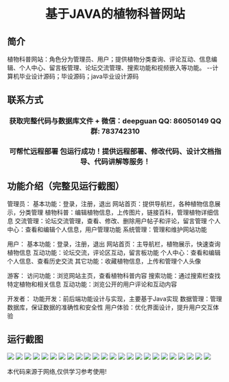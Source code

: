<p><h1 align="center">基于JAVA的植物科普网站</h1></p>

## 简介
植物科普网站：角色分为管理员、用户；提供植物分类查询、评论互动、信息编辑、个人中心、留言板管理、论坛交流管理、搜索功能和视频嵌入等功能。    --计算机毕业设计源码；毕设源码；java毕业设计源码


## 联系方式
<p><h3 align="center">获取完整代码与数据库文件 + 微信：deepguan QQ: 86050149 QQ群: 783742310</h3></p>
<p><h3 align="center">可帮忙远程部署 包运行成功！提供远程部署、修改代码、设计文档指导、代码讲解等服务！</h3></p>

## 功能介绍（完整见运行截图）
管理员： 基本功能：登录，注册，退出 网站首页：提供导航栏，各种植物信息展示，分类管理 植物科普：编辑植物信息，上传图片，链接百科，管理植物详细信息 交流管理：论坛交流管理，查看、修改、删除用户帖子和评论，留言管理 个人中心：查看和编辑个人信息，用户管理功能 系统管理：管理和维护网站功能

用户： 基本功能：登录，注册，退出 网站首页：主导航栏，植物展示，快速查询植物信息 互动功能：论坛交流，评论区互动，留言板功能 个人中心：查看和编辑个人信息、查看历史交流 其它功能：收藏植物信息，上传和管理个人头像

游客： 访问功能：浏览网站主页，查看植物科普内容 搜索功能：通过搜索栏查找特定植物和相关信息 互动功能：浏览公开的用户评论和互动内容

开发者： 功能开发：前后端功能设计与实现，主要基于Java实现 数据管理：管理数据库，保证数据的准确性和安全性 用户体验：优化界面设计，提升用户交互体验


## 运行截图
![](img/001.jpg)
![](img/002.jpg)
![](img/003.jpg)
![](img/004.jpg)
![](img/005.jpg)
![](img/006.jpg)
![](img/007.jpg)
![](img/008.jpg)
![](img/009.jpg)
![](img/010.jpg)
![](img/011.jpg)
![](img/012.jpg)
![](img/013.jpg)
![](img/014.jpg)
![](img/015.jpg)
![](img/016.jpg)
![](img/017.jpg)
![](img/018.jpg)
![](img/019.jpg)
![](img/020.jpg)
![](img/021.jpg)
![](img/022.jpg)
![](img/023.jpg)
![](img/024.jpg)

<p>本代码来源于网络,仅供学习参考使用!</p>
